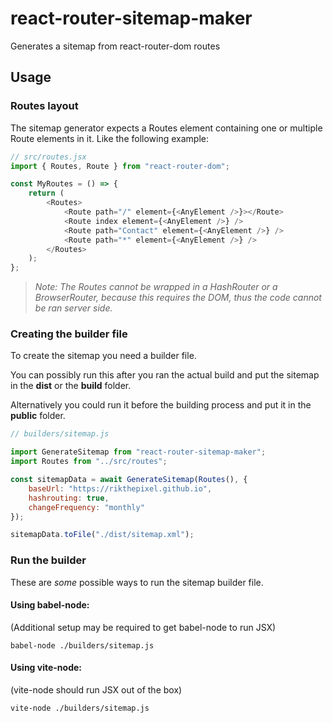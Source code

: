 # react-router-sitemap-maker

Generates a sitemap from react-router-dom routes

## Usage

### Routes layout

The sitemap generator expects a Routes element containing one or multiple Route elements in it. Like the following example:

```javascript
// src/routes.jsx
import { Routes, Route } from "react-router-dom";

const MyRoutes = () => {
	return (
		<Routes>
			<Route path="/" element={<AnyElement />}></Route>
			<Route index element={<AnyElement />} />
			<Route path="Contact" element={<AnyElement />} />
			<Route path="*" element={<AnyElement />} />
		</Routes>
	);
};
```

> _Note: The Routes cannot be wrapped in a HashRouter or a BrowserRouter, because this requires the DOM, thus the code cannot be ran server side._

### Creating the builder file

To create the sitemap you need a builder file.

You can possibly run this after you ran the actual build and put the sitemap in the **dist** or the **build** folder.

Alternatively you could run it before the building process and put it in the **public** folder.

```javascript
// builders/sitemap.js

import GenerateSitemap from "react-router-sitemap-maker";
import Routes from "../src/routes";

const sitemapData = await GenerateSitemap(Routes(), {
	baseUrl: "https://rikthepixel.github.io",
	hashrouting: true,
	changeFrequency: "monthly"
});

sitemapData.toFile("./dist/sitemap.xml");
```

### Run the builder

These are _some_ possible ways to run the sitemap builder file.

#### **Using babel-node**:

(Additional setup may be required to get babel-node to run JSX)

```shell
babel-node ./builders/sitemap.js
```

#### **Using vite-node**:

(vite-node should run JSX out of the box)

```shell
vite-node ./builders/sitemap.js
```
